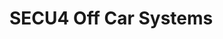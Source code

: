# SECU4 Off Car Systems

<!-- This URL should be proxying ttps://mclaren-atlas-secu4.netlify.app/ -->

